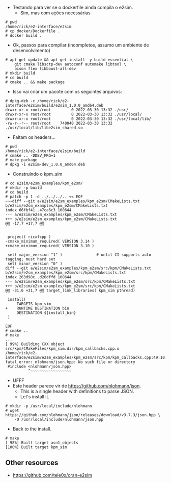 - Testando para ver se o dockerfile ainda compila o e2sim.
	- Sim, mas com ações necessárias

~~~
# pwd
/home/rick/e2-interface/e2sim
# cp docker/Dockerfile .
# docker build .
~~~

- Ok, passos para compilar (incompletos, assumo um ambiente de desenvolvimento)

~~~
# apt-get update && apt-get install -y build-essential \
	git cmake libsctp-dev autoconf automake libtool \
	bison flex libboost-all-dev
# mkdir build
# cd build
# cmake .. && make package
~~~

- Isso vai criar um pacote com os seguintes arquivos:

~~~
# dpkg-deb -c /home/rick/e2-interface/e2sim/build/e2sim_1.0.0_amd64.deb
drwxr-xr-x root/root         0 2022-03-30 13:32 ./usr/
drwxr-xr-x root/root         0 2022-03-30 13:32 ./usr/local/
drwxr-xr-x root/root         0 2022-03-30 13:32 ./usr/local/lib/
-rw-r--r-- root/root    740040 2022-03-30 13:32 ./usr/local/lib/libe2sim_shared.so
~~~

- Faltam os headers...

~~~
# pwd
/home/rick/e2-interface/e2sim/build
# cmake .. -DDEV_PKG=1
# make package
# dpkg -i e2sim-dev_1.0.0_amd64.deb
~~~

- Construíndo o kpm_sim

~~~
# cd e2sim/e2sm_examples/kpm_e2sm/
# mkdir -p build
# cd build
# patch -p 1 -d ../../../.. << EOF
~~~diff --git a/e2sim/e2sm_examples/kpm_e2sm/CMakeLists.txt b/e2sim/e2sm_examples/kpm_e2sm/CMakeLists.txt
index 66fbf41..47ca6c3 100644
--- a/e2sim/e2sm_examples/kpm_e2sm/CMakeLists.txt
+++ b/e2sim/e2sm_examples/kpm_e2sm/CMakeLists.txt
@@ -17,7 +17,7 @@
 
 
 project( ricxfcpp )
-cmake_minimum_required( VERSION 3.14 )
+cmake_minimum_required( VERSION 3.10 )
 
 set( major_version "1" )               # until CI supports auto tagging; must hard set
 set( minor_version "0" )
diff --git a/e2sim/e2sm_examples/kpm_e2sm/src/kpm/CMakeLists.txt b/e2sim/e2sm_examples/kpm_e2sm/src/kpm/CMakeLists.txt
index 263d98c..d26dffd 100644
--- a/e2sim/e2sm_examples/kpm_e2sm/src/kpm/CMakeLists.txt
+++ b/e2sim/e2sm_examples/kpm_e2sm/src/kpm/CMakeLists.txt
@@ -31,6 +31,7 @@ target_link_libraries( kpm_sim pthread)
 
 install( 
     TARGETS kpm_sim
+    RUNTIME DESTINATION bin
     DESTINATION ${install_bin}
 )
 
EOF
# cmake ..
# make
...
[ 99%] Building CXX object src/kpm/CMakeFiles/kpm_sim.dir/kpm_callbacks.cpp.o
/home/rick/e2-interface/e2sim/e2sm_examples/kpm_e2sm/src/kpm/kpm_callbacks.cpp:49:10: fatal error: nlohmann/json.hpp: No such file or directory
 #include <nlohmann/json.hpp>
          ^~~~~~~~~~~~~~~~~~~
~~~

- UFFF
- Este header parece vir de https://github.com/nlohmann/json.
	- This is a single header with definitions to parse JSON.
	- Let's install it.

~~~
# mkdir -p /usr/local/include/nlohmann
# wget https://github.com/nlohmann/json/releases/download/v3.7.3/json.hpp \
	-O /usr/local/include/nlohmann/json.hpp
~~~

- Back to the install.

~~~
# make
[ 98%] Built target asn1_objects
[100%] Built target kpm_sim
~~~

## Other resources
- https://github.com/tele0x/oran-e2sim